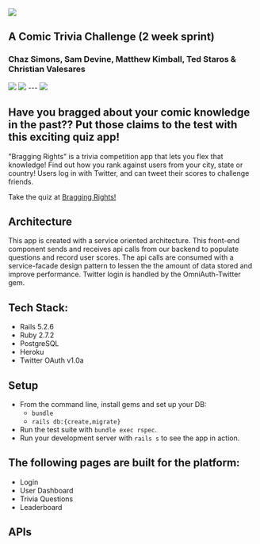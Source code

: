 <!-- ![Imgur](https://i.imgur.com/lq0RgRC.png) -->
<img style="float: center;" src="https://i.imgur.com/lq0RgRC.png">

A Comic Trivia Challenge (2 week sprint)
----------------------------------------
### Chaz Simons, Sam Devine, Matthew Kimball, Ted Staros & Christian Valesares

<img style="float: center;" src="https://img.shields.io/badge/Ruby-v2.7.2-red">
<!-- ![Ruby](https://img.shields.io/badge/Ruby-v2.7.2-red) -->
<img style="float: center;" src="https://img.shields.io/badge/Rails-v5.2.6-red">
<!-- ![Rails](https://img.shields.io/badge/Rails-v5.2.6-red) -->
---
<img style="float: center;" src="https://i.imgur.com/q7ICv3F.png">
<!-- ![Imgur](https://i.imgur.com/q7ICv3F.png) -->

## Have you bragged about your comic knowledge in the past?? Put those claims to the test with this exciting quiz app!

"Bragging Rights" is a trivia competition app that lets you flex that knowledge! Find out how you rank against users from your city, state or country! Users log in with Twitter, and can tweet their scores to challenge friends. 

Take the quiz at [Bragging Rights!](https://shielded-anchorage-65791.heroku.com)

## Architecture
This app is created with a service oriented architecture. This front-end component sends and receives api calls from our backend to populate questions and record user scores.
The api calls are consumed with a service-facade design pattern to lessen the the amount of data stored and improve performance.
Twitter login is handled by the OmniAuth-Twitter gem.


## Tech Stack:
- Rails 5.2.6
- Ruby 2.7.2
- PostgreSQL
- Heroku
- Twitter OAuth v1.0a

## Setup

* From the command line, install gems and set up your DB:
    * `bundle`
    * `rails db:{create,migrate}`
* Run the test suite with `bundle exec rspec`.
* Run your development server with `rails s` to see the app in action.

## The following pages are built for the platform:
- Login
- User Dashboard
- Trivia Questions
- Leaderboard

## APIs

<!-- Potentially add links to the APIs we are using or move the description to this section -->
